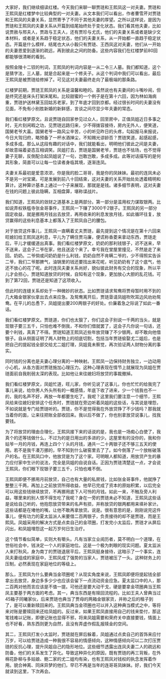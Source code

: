 
大家好，我们继续细读红楼。今天我们来聊一聊贾琏和王熙凤这一对夫妻。贾琏和王熙凤是红楼梦中比较典型的一对夫妻。从文本我们可以看出，作者曹雪芹对贾琏和王熙凤的夫妻关系，显然寄予了不同于其他夫妻的厚望。之所以这样说，是因为贾琏和王熙凤的夫妻关系从开篇到结尾始终处于变化状态。我们看其他夫妻，比如说贾赦与邢夫人，贾政与王夫人，还有贾珍与尤氏，他们的夫妻关系或者是缺少文本材料，或者是关系趋于稳定状态，他们的夫妻关系，从一开始都一直趋于稳定状态。开篇是什么模样，结尾也大从小毅只有贾琏、王西凤这对夫妻，他们从一开始的夫妻恩爱到逐渐的疏远，再到彼此之间的防备。这些内容我们在红楼梦前80回都能够很清晰的看到。

按照金陵十二钗的判词，王熙凤的判词内容是一从二令三人墓。我们都知道，这个是猜字法，三人墓，就是合起来是一个修夫子。从这个判词中我们可以看出，最后王熙凤是被贾琏给修掉了。可见这对夫妻最终走向了最极端的那条路。

红楼梦前期，贾琏王熙凤的关系是温馨和睦的。虽然说也有夫妻间的斗嘴吵闹，但是终究还是床头打架床尾和。比较甜蜜的一个例子是在第十六回，因为林如海病重，贾琏护送林黛玉回姑苏老家，到了年底才回到京都。经过很长时间的夫妻没有见面，不免有小别胜新婚的新鲜感，言谈之间尽显少年夫妻的常态。

我们看红楼梦原文。且说贾琏自回家参见过众人，回至房中，正值凤姐近日多事之时，无片刻闲暇之功，见贾琏远路归来，少不得拨容接待，房内无外人，便笑道，国舅老爷大喜。国舅老爷一路风尘辛苦，小的听见昨日的头疼，勾起报马来报说，今日大驾归府，略预备了一杯水酒掸尘，不知赐光谬龄否？贾琏笑道，起感起感，多成多成。那么从这段有趣的对话中，我们就能看出，明明他们彼此之间是夫妻，却故意端着姿态互相调笑。凤姐打去，贾琏是国舅老爷，贾琏也不怯场，也不觉得妻子无聊，反倒配合起凤姐说了一句，岂敢岂敢，多成多成。此等对话描写的是何其形象，简直可以让每一位读者身临其境，逐渐连凤。

夫妻关系最初是爱意浓浓，你是我的脸二哥哥，我是你的凤妹妹。最初的连凤未必不是另一对宝黛。可是发展到前八十回结束，这对夫妻的关系开始处处透着精明和算计。这种算计基本上通过一个子来展现，那就是是钱。诸多细节表明，这对夫妻在钱的问题上彼此隐瞒，互相盘算，堪称谍战片。

我们知道，王熙凤的敛财之道基本上是两部分。第一部分是滥用权力谋取银两。比如说弄权铁槛寺张金哥事件，王熙凤一下赚了3000千2银子。王熙凤的另一部分固定收益，就是挪用月钱出去放贷，再用收来的利息发放月钱，如此循环往复，放贷赢得的这些利息基本上都落入了王熙凤自己的腰包。

对于放贷这件事儿，王熙凤一直瞒着丈夫贾琏，最先提到这个情况是在第十六回来旺媳妇给王熙凤送利息，平儿为了瞒住贾马廉，便谎称香菱来拿动东西，贾琏走后，平儿才缓缓道出真事。我们看红楼梦原文，奶奶的那利钱银子，迟不送来，早不送来，这会子二爷在家，他且送这个来了。幸亏我在堂屋里撞见，不然是走了来回。奶奶。二爷倘或问奶奶是什么利钱，奶奶自然不肯瞒二爷的，少不得照实告诉二爷，我们二爷那脾气，油锅里的钱还要找出来花呢，听见奶奶有了这个底气，他还不放心的花了呢。此时连凤夫妻关系尚好，貌似彼此财务有交合的现象，所以平儿才会担心，贾琏知道放贷的时候，自知有这个现象，更加放心大胆的乱花钱。可到了第72回，贾琏还是知道了这项收入。

但此时的连缝关系却处于一种微妙的状态。比如贾琏请求鸳鸯将贾母暂时用不到的几大箱金银家伙拿出去点来应急。及鸳鸯离开后，贾琏垦请凤姐吹吹耳边风劝劝鸳鸯。在平儿的怂恿下，凤姐提出要200两银子的好处。价廉着急之际说了如此一番话。

我们看红楼梦原文。贾琏道，你们也太狠了，你们这会子别说一千两的当头，就是现银子要三五千，只怕也难不倒我，不和你们借就罢了，这会子凡你说一句话，还要个利钱，真真了不得。贾琏知道王熙凤近些年放贷赚了不少银两，却不敢向他借银子。自从侧面证明了两人财物上的彻底切割，包括当年贾琏偷娶尤二姐后，也是把自己的提起钱全部交给尤二姐打理，凤姐竟未察觉，再次验证两人财物分离的事实。

同时钱的分离也是夫妻心理分离的一种映射。王熙凤一边保持财务独立，一边动用小心机，从各方面对贾琏施加心理压力。这种心理表现在情节上就展现为凤姐在贾琏面前自我削弱太深的表现。比如他让来往媳妇将放贷的事裁撤掉。

我们看红楼梦原文，凤姐忙道，旺儿家，你听见说了这事儿，你也忙忙的给我完了事儿来说，给你男人外头所有的一概感情，年底下收了进来，少一个钱我也不一的，我的名声不好，再放一年都要生吃了。我呢？这里我们要注意一个细节，王熙凤给来往媳妇安排这个任务时，贾琏就在旁边听着凤姐的这些话，与其说是埋怨，不如说就是专门给贾琏听的。贾琏，你不是觉得我在外放贷挣了不少钱吗？那我就当着你的面，让来往把账全部收回来。我以后不做了，你也别拿放贷说事儿，找我要钱。

为了将放贷的理由合理化，王熙凤接下来的话说的是，我也是一场痴心白使了，我真个的还等钱做什么，不过为的是日用出的多进的少。这屋里有的没你的，我和你姑爷一月的月钱，再连上四个丫头的月钱，通共一二十两银子还不够三五天的使用。若不是我千凑万挪的，早不知到什么破窑里去了了。如今倒落了一个放帐破落户的名。在王熙凤口中，他放贷是为了这个家。可明眼人都知道，用放贷产生的暴力应付家中生计的说法，完全是凤姐的自说自话。正因为贾琏清楚这一点，才会说王熙凤，你们眼下现银子要三五千，只怕也难不倒。

王熙凤即便不挪用月前放贷，自己也有大量的私房钱，比如张金哥事件，他就挣了整整三千两，再加上之前放贷所得收益，他早已完成了资本的原始积累，以后完全可以用这些钱继续放贷，不再挪用底下人可怜的月钱。如此一来，不触及旁人利益，哪里来的别人恨不得生吃了我呢？身在一旁的贾琏未必不知道，王熙凤这些话是说给自己听的，他抱怨放贷带来的名声有损，并称放贷的银两都用来填补家计。这些话都是在堵他的嘴，让他不敢再拿放贷。说是。很有意思的是，刚刚说完这件事儿，便有功力的夏太监派人来要借二百两银子，负责接待的却不是贾琏，而是王熙凤。凤姐采用的解决方式是点卖自己的金项圈，打发完小太监后，贾琏才从屏后闪出，和凤姐埋怨这一起万岁何日生治疗。

这个情节看似简单，实则大有嚼头。凡有当家立业阅历者，莫不明白一个道理，在世俗社会中，钱决定一个人的家庭地位。这是一个极为刺眼的现实问题。夏太监派人来打秋风，身为南丁的贾琏退居平后，王熙凤挺身接待，这暗示了一个事实，连凤夫妻组成的家庭中，王熙凤成了强势的当家人，贾琏被压了一头。这种财务上的压制，必然表现在家庭地位的等级上。

那么，王熙凤为什么要典当金项圈呢？从现实角度来说，王熙凤即便将提起钱全部拿出去放贷，身边多多少少也应该会留下一点流动资金应急。夏太监口中的人，那二百两对他而言应该是不值一提。可他还是要大动干戈，硬是要拿金项圈典当王熙凤主要基于两方面的考虑。其一，典当东西是有赎回流程的。比如王夫人曾典当过45箱子同曦家伙，后来贾琏也典当了贾母的两箱金银家货，并称之后的租子到了，是可以重新赎回来的。王熙凤典当金项圈也可以并入这种典当模式之中，等将来对账是要赎回来还给凤姐的。反过来，如果王熙凤直接用自己的钱来垫付，那这笔钱难以记账，即便记账也显得不邪，将来凤姐需要和荣府关中直接要钱，情面上也不好看，熟东西则更为自然，且没有弄虚作假乱报赎金的空间。

其二，王熙凤打发小太监时，贾琏就在屏后躲着，凤姐通过点卖自己的首饰来应付万岁，可以给贾琏造成一种我很不容易的情感倾向，这种情感倾向可以二次打压贾琏的反抗心理，提升凤姐自己的隐形地位。这些细节透露出连凤夫妻二人的疏远和防备，他们的关系发生了异化。导致这种异化的原因，既有贾琏的再三背叛，在外棉花卧柳与多姑娘、鲍二家的尤二姐均有染，也有王熙凤对钱权的执念发挥着作用。貌合神离、同床异梦的他们，早已不再是当年的连哥哥凤妹妹。好，我们今天就读到这里，下次再会。


